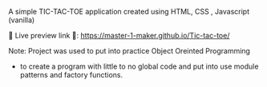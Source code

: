 A simple TIC-TAC-TOE application created using HTML, CSS , Javascript (vanilla)

📍 Live preview link 📍: https://master-1-maker.github.io/Tic-tac-toe/

Note: Project was used to put into practice Object Oreinted Programming 
- to create a program with little to no global code and put into use module patterns and factory functions.

